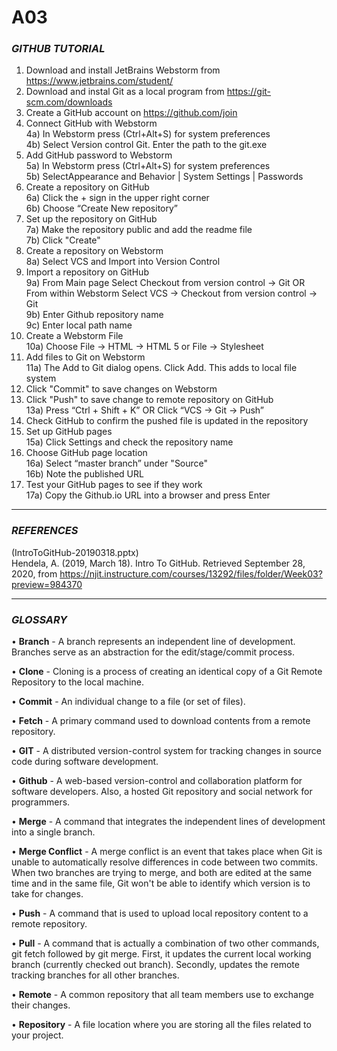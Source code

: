 # A03

### *GITHUB TUTORIAL*

1. Download and install JetBrains Webstorm from https://www.jetbrains.com/student/
2. Download and instal Git as a local program from https://git-scm.com/downloads
3. Create a GitHub account on https://github.com/join
4. Connect GitHub with Webstorm   
    4a) In Webstorm press (Ctrl+Alt+S) for system preferences   
    4b) Select Version control Git. Enter the path to the git.exe
5. Add GitHub password to Webstorm   
    5a) In Webstorm press (Ctrl+Alt+S) for system preferences   
    5b) SelectAppearance and Behavior | System Settings | Passwords
6. Create a repository on GitHub   
    6a) Click the + sign in the upper right corner   
    6b) Choose “Create New repository”
7. Set up the repository on GitHub   
    7a) Make the repository public and add the readme file   
    7b) Click "Create"
8. Create a repository on Webstorm   
    8a) Select VCS and Import into Version Control
9. Import a repository on GitHub   
    9a) From Main page Select Checkout from version control -> Git  OR  From within Webstorm Select VCS -> Checkout from version control -> Git   
    9b) Enter Github repository name   
    9c) Enter local path name
10. Create a Webstorm File   
    10a) Choose File -> HTML -> HTML 5 or File -> Stylesheet
11. Add files to Git on Webstorm   
    11a) The Add to Git dialog opens. Click Add. This adds to local file system
12. Click "Commit" to save changes on Webstorm
13. Click "Push" to save change to remote repository on GitHub   
    13a) Press “Ctrl + Shift + K” OR Click “VCS -> Git -> Push”
14. Check GitHub to confirm the pushed file is updated in the repository
15. Set up GitHub pages   
    15a) Click Settings and check the repository name
16. Choose GitHub page location   
    16a) Select “master branch” under "Source"   
    16b) Note the published URL
17. Test your GitHub pages to see if they work   
    17a) Copy the Github.io URL into a browser and press Enter
    
    
---
### *REFERENCES*
(IntroToGitHub-20190318.pptx)   
Hendela, A. (2019, March 18). Intro To GitHub. Retrieved September 28, 2020, from https://njit.instructure.com/courses/13292/files/folder/Week03?preview=984370


---
### *GLOSSARY*

•	**Branch** - A branch represents an independent line of development. Branches serve as an abstraction for the edit/stage/commit process.

•	**Clone** - Cloning is a process of creating an identical copy of a Git Remote Repository to the local machine.

•	**Commit** - An individual change to a file (or set of files).

•	**Fetch** - A primary command used to download contents from a remote repository.

•	**GIT** - A distributed version-control system for tracking changes in source code during software development.

•	**Github** - A web-based version-control and collaboration platform for software developers. Also, a hosted Git repository and social network for programmers.

•	**Merge** - A command that integrates the independent lines of development into a single branch.

•	**Merge Conflict** - A merge conflict is an event that takes place when Git is unable to automatically resolve differences in code between two commits. When two branches are trying to merge, and both are edited at the same time and in the same file, Git won't be able to identify which version is to take for changes.

•	**Push** - A command that is used to upload local repository content to a remote repository.

•	**Pull** - A command that is actually a combination of two other commands, git fetch followed by git merge. First, it updates the current local working branch (currently checked out branch). Secondly, updates the remote tracking branches for all other branches.

•	**Remote** - A common repository that all team members use to exchange their changes.

•	**Repository** - A file location where you are storing all the files related to your project.
